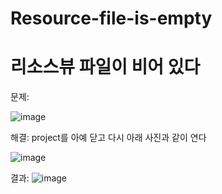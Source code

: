 # Resource-file-is-empty
# 리소스뷰 파일이 비어 있다

문제:

![image](https://user-images.githubusercontent.com/61898376/153703819-4d855633-3fc8-40a7-8b44-ab178d56aa91.png)





해결:    project를 아예 닫고 다시 아래 사진과 같이 연다

![image](https://user-images.githubusercontent.com/61898376/153703802-65626504-5d97-4c2d-8bb3-6af8d0b9ba80.png)



결과:
![image](https://user-images.githubusercontent.com/61898376/153703889-00ac67c7-532d-4e87-be16-5313f1b30524.png)
